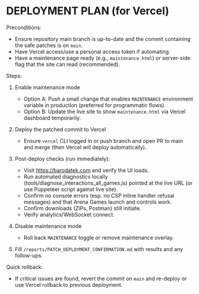 # DEPLOYMENT PLAN (for Vercel)

Preconditions:
- Ensure repository main branch is up-to-date and the commit containing the safe patches is on `main`.
- Have Vercel access/use a personal access token if automating.
- Have a maintenance page ready (e.g., `maintenance.html`) or server-side flag that the site can read (recommended).

Steps:
1. Enable maintenance mode
   - Option A: Push a small change that enables `MAINTENANCE` environment variable in production (preferred for programmatic flows).
   - Option B: Update the live site to show `maintenance.html` via Vercel dashboard temporarily.

2. Deploy the patched commit to Vercel
   - Ensure `vercel` CLI logged in or push branch and open PR to main and merge (then Vercel will deploy automatically).

3. Post-deploy checks (run immediately):
   - Visit https://barodatek.com and verify the UI loads.
   - Run automated diagnostics locally (tools/diagnose_interactions_all_games.js) pointed at the live URL (or use Puppeteer script against live site).
   - Confirm no console errors (esp. no CSP inline handler refusal messages) and that Arena Games launch and controls work.
   - Confirm downloads (ZIPs, Postman) still initiate.
   - Verify analytics/WebSocket connect.

4. Disable maintenance mode
   - Roll back `MAINTENANCE` toggle or remove maintenance overlay.

5. Fill `/reports/PATCH_DEPLOYMENT_CONFIRMATION.md` with results and any follow-ups.

Quick rollback:
- If critical issues are found, revert the commit on `main` and re-deploy or use Vercel rollback to previous deployment.

